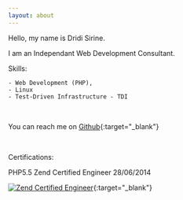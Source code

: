 ```yaml
---
layout: about
---
```


Hello, my name is Dridi Sirine.

I am an Independant Web Development Consultant.

Skills:

    - Web Development (PHP),
    - Linux
    - Test-Driven Infrastructure - TDI
    
<br /> 

You can reach me on [Github](http://github.com/sirine-dridi){:target="_blank"}

<br />

Certifications:


PHP5.5 Zend Certified Engineer 28/06/2014

[![Zend Certified Engineer](http://www.zend.com/static-assets/img/zcedirectory/ZCPE-logo-XS.jpg)](http://www.zend.com/en/yellow-pages/ZEND021137){:target="_blank"}
